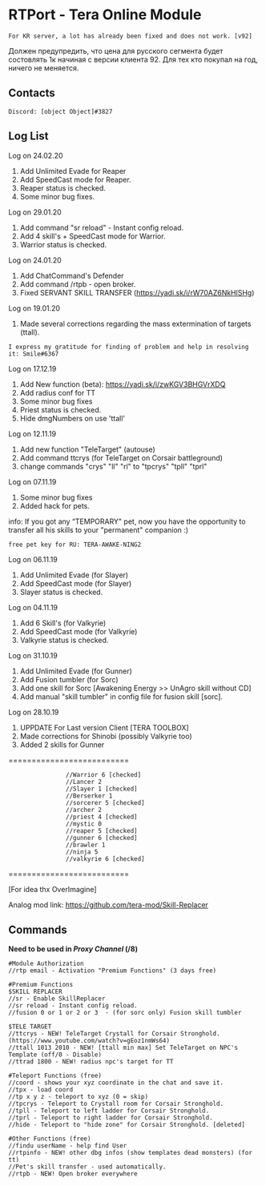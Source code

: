 # RTPort - Tera Online Module

`For KR server, a lot has already been fixed and does not work. [v92]`

Должен предупредить, что цена для русского сегмента будет состовлять 1к начиная с версии клиента 92. Для тех кто покупал на год, ничего не меняется.

## Contacts
`
Discord: [object Object]#3827
`
## Log List
Log on 24.02.20
1. Add Unlimited Evade for Reaper
2. Add SpeedCast mode for Reaper.
3. Reaper status is checked.
4. Some minor bug fixes.

Log on 29.01.20
1. Add command "sr reload" - Instant config reload.
2. Add 4 skill's + SpeedCast mode for Warrior.
3. Warrior status is checked.

Log on 24.01.20
1. Add ChatCommand's Defender
2. Add command /rtpb - open broker.
3. Fixed SERVANT SKILL TRANSFER (https://yadi.sk/i/rW70AZ6NkHlSHg)

Log on 19.01.20
1. Made several corrections regarding the mass extermination of targets (ttall).
```
I express my gratitude for finding of problem and help in resolving it: Smile#6367
```
Log on 17.12.19
1. Add New function (beta): https://yadi.sk/i/zwKGV3BHGVrXDQ
2. Add radius conf for TT
3. Some minor bug fixes
4. Priest status is checked.
5. Hide dmgNumbers on use 'ttall'

Log on 12.11.19
1. Add new function "TeleTarget" (autouse)
2. Add command ttcrys (for TeleTarget on Corsair battleground)
3. change commands "crys" "ll" "rl" to "tpcrys" "tpll" "tprl"

Log on 07.11.19
1. Some minor bug fixes
2. Added hack for pets.

info: If you got any “TEMPORARY" pet, now you have the opportunity to transfer all his skills to your "permanent" companion :)
```
free pet key for RU: TERA-AWAKE-NING2
```
Log on 06.11.19
1. Add Unlimited Evade (for Slayer)
2. Add SpeedCast mode (for Slayer)
3. Slayer status is checked.

Log on 04.11.19
1. Add 6 Skill's (for Valkyrie)
2. Add SpeedCast mode (for Valkyrie)
3. Valkyrie status is checked.

Log on 31.10.19
1. Add Unlimited Evade (for Gunner)
2. Add Fusion tumbler (for Sorc)
3. Add one skill for Sorc [Awakening Energy >> UnAgro skill without CD]
4. Add manual "skill tumbler" in config file for fusion skill [sorc].

Log on 28.10.19
1. UPPDATE For Last version Client [TERA TOOLBOX]
2. Made corrections for Shinobi (possibly Valkyrie too)
3. Added 2 skills for Gunner

==========================
```
                //Warrior 6 [checked]
                //Lancer 2
                //Slayer 1 [checked]
                //Berserker 1
                //sorcerer 5 [checked]
                //archer 2
                //priest 4 [checked]
                //mystic 0
                //reaper 5 [checked]
                //gunner 6 [checked]
                //brawler 1
                //ninja 5
                //valkyrie 6 [checked]
```
==========================

[For idea thx OverImagine]

Analog mod link: https://github.com/tera-mod/Skill-Replacer

## Commands
**Need to be used in _Proxy Channel_ (/8)**
```
#Module Authorization
//rtp email - Activation "Premium Functions" (3 days free)

#Premium Functions
$SKILL REPLACER
//sr - Enable SkillReplacer
//sr reload - Instant config reload.
//fusion 0 or 1 or 2 or 3  - (for sorc only) Fusion skill tumbler

$TELE TARGET
//ttcrys - NEW! TeleTarget Crystall for Corsair Stronghold. (https://www.youtube.com/watch?v=gEoz1nmWs64)
//ttall 1013 2010 - NEW! [ttall min max] Set TeleTarget on NPC's Template (off/0 - Disable)
//ttrad 1800 - NEW! radius npc's target for TT

#Teleport Functions (free)
//coord - shows your xyz coordinate in the chat and save it.
//tpx - load coord
//tp x y z - teleport to xyz (0 = skip)
//tpcrys - Teleport to Crystall room for Corsair Stronghold.
//tpll - Teleport to left ladder for Corsair Stronghold.
//tprl - Teleport to right ladder for Corsair Stronghold.
//hide - Teleport to "hide zone" for Corsair Stronghold. [deleted]

#Other Functions (free)
//findu userName - help find User
//rtpinfo - NEW! other dbg infos (show templates dead monsters) (for tt)
//Pet's skill transfer - used automatically.
//rtpb - NEW! Open broker everywhere
